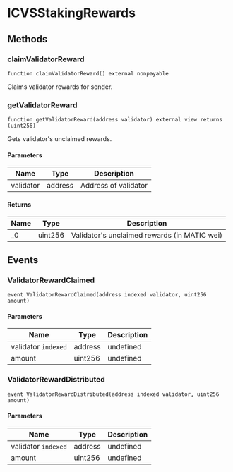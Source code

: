# ICVSStakingRewards

## Methods

### claimValidatorReward

```solidity
function claimValidatorReward() external nonpayable
```

Claims validator rewards for sender.

### getValidatorReward

```solidity
function getValidatorReward(address validator) external view returns (uint256)
```

Gets validator&#39;s unclaimed rewards.

#### Parameters

| Name      | Type    | Description          |
| --------- | ------- | -------------------- |
| validator | address | Address of validator |

#### Returns

| Name | Type    | Description                                      |
| ---- | ------- | ------------------------------------------------ |
| \_0  | uint256 | Validator&#39;s unclaimed rewards (in MATIC wei) |

## Events

### ValidatorRewardClaimed

```solidity
event ValidatorRewardClaimed(address indexed validator, uint256 amount)
```

#### Parameters

| Name                | Type    | Description |
| ------------------- | ------- | ----------- |
| validator `indexed` | address | undefined   |
| amount              | uint256 | undefined   |

### ValidatorRewardDistributed

```solidity
event ValidatorRewardDistributed(address indexed validator, uint256 amount)
```

#### Parameters

| Name                | Type    | Description |
| ------------------- | ------- | ----------- |
| validator `indexed` | address | undefined   |
| amount              | uint256 | undefined   |
